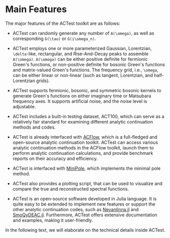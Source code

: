 # Main Features

The major features of the ACTest toolkit are as follows:

* ACTest can randomly generate any number of ``A(\omega)``, as well as corresponding ``G(\tau)`` or ``G(i\omega_n)``.

* ACTest employs one or more parameterized Gaussian, Lorentzian, ``\delta``-like, rectangular, and Rise-And-Decay peaks to assemble ``A(\omega)``. ``A(\omega)`` can be either positive definite for fermionic Green's functions, or non-positive definite for bosonic Green's functions and matrix-valued Green's functions. The frequency grid, i.e., ``\omega``, can be either linear or non-linear (such as tangent, Lorentzian, and half-Lorentzian grids).

* ACTest supports fermionic, bosonic, and symmetric bosonic kernels to generate Green's functions on either imaginary time or Matsubara frequency axes. It supports artificial noise, and the noise level is adjustable.

* ACTest includes a built-in testing dataset, ACT100, which can serve as a relatively fair standard for examining different analytic continuation methods and codes.

* ACTest is already interfaced with [ACFlow](https://github.com/huangli712/ACFlow), which is a full-fledged and open-source analytic continuation toolkit. ACTest can access various analytic continuation methods in the ACFlow toolkit, launch them to perform analytic continuation calculations, and provide benchmark reports on their accuracy and efficiency.

* ACTest is interfaced with [MiniPole](https://github.com/Green-Phys/MiniPole), which implements the minimal pole method.

* ACTest also provides a plotting script, that can be used to visualize and compare the true and reconstructed spectral functions.

* ACTest is an open-source software developed in Julia language. It is quite easy to be extended to implement new features or support the other analytic continuation codes, such as [Nevanlinna.jl](https://github.com/SpM-lab/Nevanlinna.jl) and [SmoQyDEAC.jl](https://github.com/SmoQySuite/SmoQyDEAC.jl). Furthermore, ACTest offers extensive documentation and examples, making it user-friendly.

In the following text, we will elaborate on the technical details inside ACTest.
